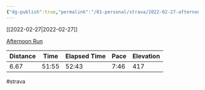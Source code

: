 ```yaml
---
{"dg-publish":true,"permalink":"/01-personal/strava/2022-02-27-afternoon-run/"}
---
```



[[2022-02-27\|2022-02-27]]

[Afternoon Run](https://www.strava.com/activities/6749109742)

| Distance | Time  | Elapsed Time | Pace | Elevation |
| -------- | ----- | ------------ | ---- | --------- |
| 6.67     | 51:55 | 52:43        | 7:46 | 417       |




#strava
